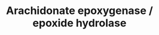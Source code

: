 ---
annotations:
- type: Pathway Ontology
  value: arachidonic acid metabolic pathway
authors:
- MaintBot
- Egonw
- Christine Chichester
- Mkutmon
- Eweitz
description: The cytochrome P450-dependent formation of polyunsaturated fatty acid
  epoxides is an important biochemical pathway creating mediators of inflammation
  and blood pressure regulation.  Once formed these compounds can be incorperated
  into phospholipid membrance, and released by the action of phospholipase A2.  The
  epoxides of arachidonic acid, i.e. the epoxyeicosatrieneoic acid or EETs, are putative
  endothelial derived hyperpolarization factors which increase the open state probability
  of Ca++ sensitive K+ channels, leading to vasodilation in arteriolar beds.  The
  11(12)-EET in particular appears to have potent functions in vasodilation, and are
  inhibitors of NFKb dependent inflammatory signalling, and PAI-1 activity.  The 5(6)-EET
  appears unique, in that its metabolic transformation through cyclooxygenase activities
  produces potent vasoconstrictors.  With the exception of the 5(6)-EET, these epoxy
  fatty acids are good substrates for the soluble epoxide hydrolase.  Hydrolytic tranformation
  to vicinal diols eliminates vasoactive actions, however these vicinal diols have
  been reported to have other biological activites, including PPAR-alpha activation.  Recent
  development of inhibitors of the soluble epoxide hydrolase are proving to have potent
  anti-inflammatory, anti-hypertensive, and anti-nociceptive properties.  Reports
  of enzyme catalyzed glutathione-conjugates of the epoxy fatty acids have been reported,
  but the activity and relavance of these potential metabolic products are unknown
  to date.
last-edited: 2021-05-23
organisms:
- Mus musculus
redirect_from:
- /index.php/Pathway:WP1250
- /instance/WP1250
schema-jsonld:
- '@context': https://schema.org/
  '@id': https://wikipathways.github.io/pathways/WP1250.html
  '@type': Dataset
  creator:
    '@type': Organization
    name: WikiPathways
  description: The cytochrome P450-dependent formation of polyunsaturated fatty acid
    epoxides is an important biochemical pathway creating mediators of inflammation
    and blood pressure regulation.  Once formed these compounds can be incorperated
    into phospholipid membrance, and released by the action of phospholipase A2.  The
    epoxides of arachidonic acid, i.e. the epoxyeicosatrieneoic acid or EETs, are
    putative endothelial derived hyperpolarization factors which increase the open
    state probability of Ca++ sensitive K+ channels, leading to vasodilation in arteriolar
    beds.  The 11(12)-EET in particular appears to have potent functions in vasodilation,
    and are inhibitors of NFKb dependent inflammatory signalling, and PAI-1 activity.  The
    5(6)-EET appears unique, in that its metabolic transformation through cyclooxygenase
    activities produces potent vasoconstrictors.  With the exception of the 5(6)-EET,
    these epoxy fatty acids are good substrates for the soluble epoxide hydrolase.  Hydrolytic
    tranformation to vicinal diols eliminates vasoactive actions, however these vicinal
    diols have been reported to have other biological activites, including PPAR-alpha
    activation.  Recent development of inhibitors of the soluble epoxide hydrolase
    are proving to have potent anti-inflammatory, anti-hypertensive, and anti-nociceptive
    properties.  Reports of enzyme catalyzed glutathione-conjugates of the epoxy fatty
    acids have been reported, but the activity and relavance of these potential metabolic
    products are unknown to date.
  keywords:
  - Phosphotidyl-EpETrEs
  - 11,12-DiHETrE
  - Ephx2
  - GST3
  - CYP2J2
  - 5(6)-Epoxy-PGE1
  - 5,6-DiH-PGF1a
  - CYP2C9
  - 5,6-DiHETrE
  - 8,9-DiHETrE
  - CYP2C8
  - 11(12)-EpETrE
  - Cox5a
  - Catalyst
  - 8(9)-EpETrE
  - 14,15-DiHETrE
  - Glutathionyl-HETrEs
  - 14(15)-EpETrE
  - Arachidonic acid
  - 5(6)-EpETrE
  - Cox8a
  license: CC0
  name: Arachidonate epoxygenase / epoxide hydrolase
seo: CreativeWork
title: Arachidonate epoxygenase / epoxide hydrolase
wpid: WP1250
---